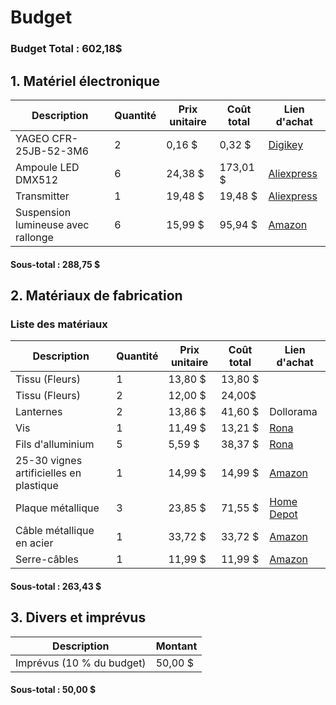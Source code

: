 # Budget

### Budget Total : 602,18$

## 1. Matériel électronique

| Description                        | Quantité | Prix unitaire | Coût total | Lien d'achat                                                                    |
| ---------------------------------- | -------- | ------------- | ---------- | ------------------------------------------------------------------------------- |
| YAGEO CFR-25JB-52-3M6              | 2        | 0,16 $        | 0,32 $     | [Digikey](https://www.digikey.ca/en/products/detail/yageo/CFR-25JB-52-3M6/1467) |
| Ampoule LED DMX512                 | 6        | 24,38 $       | 173,01 $   | [Aliexpress](https://www.aliexpress.com/item/32626019053.html)                  |
| Transmitter                        | 1        | 19,48 $       | 19,48 $    | [Aliexpress](https://www.aliexpress.com/item/32626019053.html)                  |
| Suspension lumineuse avec rallonge | 6        | 15,99 $       | 95,94 $    | [Amazon](https://www.amazon.ca/dp/B0BGN3B7QG?_encoding=UTF8&th=1)               |

#### Sous-total : 288,75 $

## 2. Matériaux de fabrication

### Liste des matériaux

| Description                             | Quantité | Prix unitaire | Coût total | Lien d'achat                                                                                                                                                                                                                                                                                                                                                 |
| --------------------------------------- | -------- | ------------- | ---------- | ------------------------------------------------------------------------------------------------------------------------------------------------------------------------------------------------------------------------------------------------------------------------------------------------------------------------------------------------------------ |
| Tissu (Fleurs)                          | 1        | 13,80 $       | 13,80 $    |
| Tissu (Fleurs)                          | 2        | 12,00 $       | 24,00$     |
| Lanternes                               | 2        | 13,86 $       | 41,60 $    | Dollorama                                                                                                                                                                                                                                                                                                                                                    |
| Vis                                     | 1        | 11,49 $       | 13,21 $    | [Rona](https://www.rona.ca/en/product/precision-hex-head-zinc-plated-bolts-1-4-in-x-3-4-in-20-thread-grade-2-100-per-pack-271-307-63866410)                                                                                                                                                                                                                  |
| Fils d'alluminium                       | 5        | 5,59 $        | 38,37 $    | [Rona](https://www.rona.ca/en/product/aluminum-wire-roll-154-m-18-gauge-3500243)                                                                                                                                                                                                                                                                             |
| 25-30 vignes artificielles en plastique | 1        | 14,99 $       | 14,99 $    | [Amazon](https://www.amazon.ca/dp/B08BZ8M5HP?ref=ppx_yo2ov_dt_b_fed_asin_title)                                                                                                                                                                                                                                                                              |
| Plaque métallique                       | 3        | 23,85 $       | 71,55 $    | [Home Depot](https://www.homedepot.ca/produit/paulin-tole-d-acier-de-12-x-18-po-de-calibre-16/1000861863)                                                                                                                                                                                                                                                    |
| Câble métallique en acier               | 1        | 33,72 $       | 33,72 $    | [Amazon](https://www.amazon.ca/dp/B0BMP2N5T3/)                                                                                                                                                                                                                                                                                                               |
| Serre-câbles                            | 1        | 11,99 $       | 11,99 $    | [Amazon](https://www.amazon.ca/-/fr/serre-c%C3%A2bles-acier-inoxydable-double-ligne/dp/B0CRQVLH1C/133-9152500-1414250?pd_rd_w=VCPdV&content-id=amzn1.sym.9286c396-f989-473f-a51f-aeb6f0ce4e48&pf_rd_p=9286c396-f989-473f-a51f-aeb6f0ce4e48&pf_rd_r=JRSW9RHTB91PXM5FPA9Y&pd_rd_wg=qmryA&pd_rd_r=0d3b5f17-1bbc-47cc-b580-1cf5dfb7a227&pd_rd_i=B0CRQVLH1C&th=1) |

#### Sous-total : 263,43 $

## 3. Divers et imprévus

| Description               | Montant |
| ------------------------- | ------- |
| Imprévus (10 % du budget) | 50,00 $ |

#### Sous-total : 50,00 $
